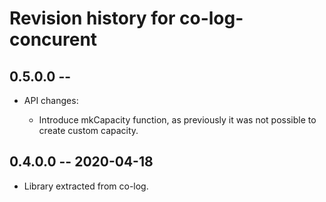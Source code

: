 # Revision history for co-log-concurent

## 0.5.0.0 --

* API changes:

  - Introduce mkCapacity function, as previously it was not possible
    to create custom capacity.

## 0.4.0.0 -- 2020-04-18

* Library extracted from co-log.
